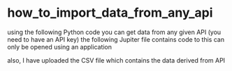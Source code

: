 # how_to_import_data_from_any_api
using the following Python code you can get data from any given API (you need to have an API key)
the following Jupiter file contains code to 
this can only be opened using an application 

also, I have uploaded the CSV file which contains the data derived from API

